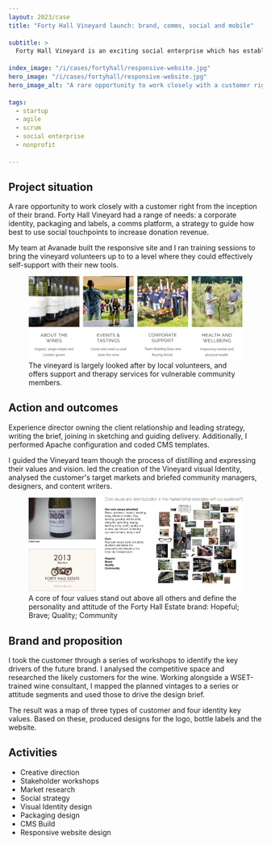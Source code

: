 ```yaml
---
layout: 2023/case
title: "Forty Hall Vineyard launch: brand, comms, social and mobile"

subtitle: >
  Forty Hall Vineyard is an exciting social enterprise which has established a 10 acre community vineyard in Enfield, north London.  Largely looked after by local volunteers, the vineyard is the first commercial scale vineyard in London since the middle ages, producing English still and sparkling wines.

index_image: "/i/cases/fortyhall/responsive-website.jpg"
hero_image: "/i/cases/fortyhall/responsive-website.jpg"
hero_image_alt: "A rare opportunity to work closely with a customer right from the inception of their brand."

tags: 
  - startup
  - agile
  - scrum
  - social enterprise
  - nonprofit

---
```


<!--

- **Answered the why** Made visible the importance of the backstage and operations teams, giving leaders who set out to deliver a technology an opportunity to own their service in the round, measurably moving the customer satisfaction numbers.
- **Innovative redesign** The UI design is built using interaction metaphors that are already familiar to the target user-base. The front end is also removable for a pure MACH approach.
- **Optimized performance** Customer effort score (CES) started high and performed well against the support teams previous product families and other units in the bank.

---

-->


## Project situation

A rare opportunity to work closely with a customer right from the inception of their brand. Forty Hall Vineyard had a range of needs: a corporate identity, packaging and labels, a comms platform, a strategy to guide how best to use social touchpoints to increase donation revenue.

My team at Avanade built the responsive site and I ran training sessions to bring the vineyard volunteers up to to a level where they could effectively self-support with their new tools.


<figure><img alt="The personality and attitude of the
Forty Hall Estate brand" src="/i/cases/fortyhall/fhv.jpg"><figcaption>The vineyard is largely looked after by local volunteers, and offers support and therapy services for vulnerable community members.</figcaption></figure>

## Action and outcomes

Experience director owning the client relationship and leading strategy, writing the brief, joining in sketching and guiding delivery. Additionally, I performed Apache configuration and coded CMS templates.

I guided the Vineyard team though the process of distilling and expressing their values and vision. led the creation of the Vineyard visual Identity, analysed the customer's target markets and briefed community managers, designers, and content writers.

<figure><img alt="The personality and attitude of the
Forty Hall Estate brand" src="/i/cases/fortyhall/moodboard.jpg"><figcaption>A core of four values stand out above all others and define the personality and attitude of the
Forty Hall Estate brand: Hopeful; Brave; Quality; Community</figcaption></figure>

## Brand and proposition

I took the customer through a series of workshops to identify the key drivers of the future brand. I analysed the competitive space and researched the likely customers for the wine. Working alongside a WSET-trained wine consultant, I mapped the planned vintages to a series or attitude segments and used those to drive the design brief.

The result was a map of three types of customer and four identity key values. Based on these, produced designs for the logo, bottle labels and the website.


## Activities

- Creative direction
- Stakeholder workshops
- Market research
- Social strategy
- Visual Identity design
- Packaging design
- CMS Build
- Responsive website design




